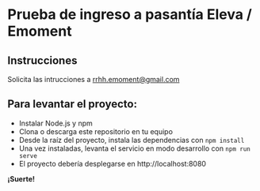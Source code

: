 # Prueba de ingreso a pasantía Eleva / Emoment

## Instrucciones
Solicita las intrucciones a rrhh.emoment@gmail.com

## Para levantar el proyecto:
* Instalar Node.js y npm
* Clona o descarga este repositorio en tu equipo
* Desde la raíz del proyecto, instala las dependencias con `npm install`
* Una vez instaladas, levanta el servicio en modo desarrollo con `npm run serve`
* El proyecto debería desplegarse en http://localhost:8080


**¡Suerte!**
